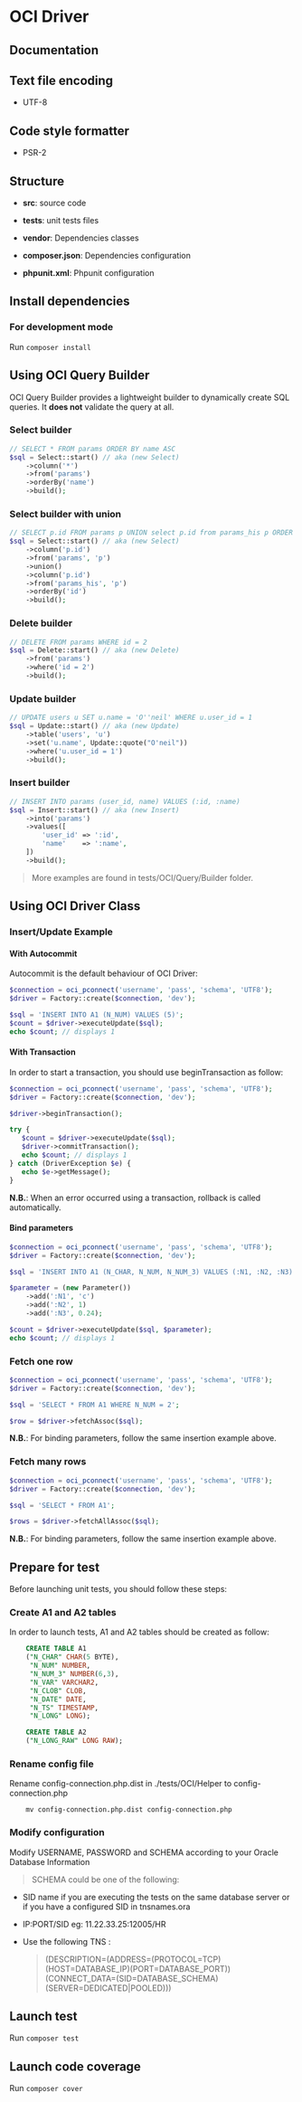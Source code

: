 # OCI Driver

## Documentation

## Text file encoding
- UTF-8

## Code style formatter

- PSR-2

## Structure

- **src**: source code

- **tests**: unit tests files

- **vendor**: Dependencies classes

- **composer.json**: Dependencies configuration

- **phpunit.xml**: Phpunit configuration

## Install dependencies

### For development mode

Run `composer install`

## Using OCI Query Builder
OCI Query Builder provides a lightweight builder to dynamically create SQL queries.
It **does not** validate the query at all.

### Select builder
```php
// SELECT * FROM params ORDER BY name ASC
$sql = Select::start() // aka (new Select)
    ->column('*')
    ->from('params')
    ->orderBy('name')
    ->build();
```

### Select builder with union
```php
// SELECT p.id FROM params p UNION select p.id from params_his p ORDER BY id ASC
$sql = Select::start() // aka (new Select)
    ->column('p.id')
    ->from('params', 'p')
    ->union()
    ->column('p.id')
    ->from('params_his', 'p')
    ->orderBy('id')
    ->build();
```

### Delete builder
```php
// DELETE FROM params WHERE id = 2
$sql = Delete::start() // aka (new Delete)
    ->from('params')
    ->where('id = 2')
    ->build();
```

### Update builder
```php
// UPDATE users u SET u.name = 'O''neil' WHERE u.user_id = 1
$sql = Update::start() // aka (new Update)
    ->table('users', 'u')
    ->set('u.name', Update::quote("O'neil"))
    ->where('u.user_id = 1')
    ->build();
```

### Insert builder
```php
// INSERT INTO params (user_id, name) VALUES (:id, :name)
$sql = Insert::start() // aka (new Insert)
    ->into('params')
    ->values([
        'user_id' => ':id',
        'name'    => ':name',
    ])
    ->build();
```

> More examples are found in tests/OCI/Query/Builder folder.

## Using OCI Driver Class

### Insert/Update Example

#### With Autocommit
Autocommit is the default behaviour of OCI Driver:
```php
$connection = oci_pconnect('username', 'pass', 'schema', 'UTF8');
$driver = Factory::create($connection, 'dev');

$sql = 'INSERT INTO A1 (N_NUM) VALUES (5)';
$count = $driver->executeUpdate($sql);
echo $count; // displays 1
```

#### With Transaction
In order to start a transaction, you should use beginTransaction as follow:
```php
$connection = oci_pconnect('username', 'pass', 'schema', 'UTF8');
$driver = Factory::create($connection, 'dev');

$driver->beginTransaction();

try {
   $count = $driver->executeUpdate($sql);
   $driver->commitTransaction();
   echo $count; // displays 1
} catch (DriverException $e) {
   echo $e->getMessage();
}
```
**N.B.**: When an error occurred using a transaction, rollback is called automatically.

#### Bind parameters
```php
$connection = oci_pconnect('username', 'pass', 'schema', 'UTF8');
$driver = Factory::create($connection, 'dev');

$sql = 'INSERT INTO A1 (N_CHAR, N_NUM, N_NUM_3) VALUES (:N1, :N2, :N3)';

$parameter = (new Parameter())
    ->add(':N1', 'c')
    ->add(':N2', 1)
    ->add(':N3', 0.24);

$count = $driver->executeUpdate($sql, $parameter);
echo $count; // displays 1
```

### Fetch one row
```php
$connection = oci_pconnect('username', 'pass', 'schema', 'UTF8');
$driver = Factory::create($connection, 'dev');

$sql = 'SELECT * FROM A1 WHERE N_NUM = 2';

$row = $driver->fetchAssoc($sql);
```
**N.B.**: For binding parameters, follow the same insertion example above.

### Fetch many rows
```php
$connection = oci_pconnect('username', 'pass', 'schema', 'UTF8');
$driver = Factory::create($connection, 'dev');

$sql = 'SELECT * FROM A1';

$rows = $driver->fetchAllAssoc($sql);
```
**N.B.**: For binding parameters, follow the same insertion example above.

## Prepare for test

Before launching unit tests, you should follow these steps:

### Create A1 and A2 tables
In order to launch tests, A1 and A2 tables should be created as follow:

```sql
    CREATE TABLE A1
    ("N_CHAR" CHAR(5 BYTE),
     "N_NUM" NUMBER,
     "N_NUM_3" NUMBER(6,3),
     "N_VAR" VARCHAR2,
     "N_CLOB" CLOB,
     "N_DATE" DATE,
     "N_TS" TIMESTAMP,
     "N_LONG" LONG);

    CREATE TABLE A2
    ("N_LONG_RAW" LONG RAW);
```

### Rename config file
Rename config-connection.php.dist in ./tests/OCI/Helper to config-connection.php

```console
    mv config-connection.php.dist config-connection.php
```

### Modify configuration
Modify USERNAME, PASSWORD and SCHEMA according to your Oracle Database Information

   > SCHEMA could be one of the following:

 - SID name if you are executing the tests on the same database server
   or if you have a configured SID in tnsnames.ora

- IP:PORT/SID eg: 11.22.33.25:12005/HR

 - Use the following TNS :
   > (DESCRIPTION=(ADDRESS=(PROTOCOL=TCP)(HOST=DATABASE_IP)(PORT=DATABASE_PORT))(CONNECT_DATA=(SID=DATABASE_SCHEMA)(SERVER=DEDICATED|POOLED)))

## Launch test

Run `composer test`

## Launch code coverage

Run `composer cover`